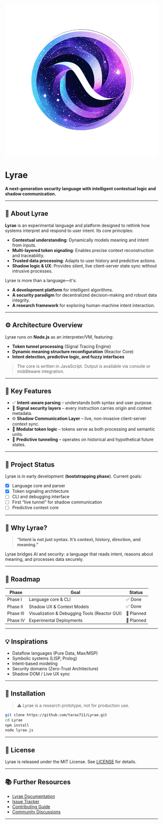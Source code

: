 
![Lyrae Logo](logo.png)
# Lyrae
**A next-generation security language with intelligent contextual logic and shadow communication.**

---

## 🔮 About Lyrae

**Lyrae** is an experimental language and platform designed to rethink how systems interpret and respond to user intent. Its core principles:

- **Contextual understanding**: Dynamically models meaning and intent from inputs.
- **Multi-layered token signaling**: Enables precise context reconstruction and traceability.
- **Trusted data processing**: Adapts to user history and predictive actions.
- **Shadow logic & UX**: Provides silent, live client-server state sync without intrusive processes.

Lyrae is more than a language—it's:
- **A development platform** for intelligent algorithms.
- **A security paradigm** for decentralized decision-making and robust data integrity.
- **A research framework** for exploring human-machine intent interaction.

---

## ⚙️ Architecture Overview

Lyrae runs on **Node.js** as an interpreter/VM, featuring:

- **Token tunnel processing** (Signal Tracing Engine)
- **Dynamic meaning structure reconfiguration** (Reactor Core)
- **Intent detection, predictive logic, and fuzzy interfaces**

> The core is written in JavaScript. Output is available via console or middleware integration.

---

## 🧠 Key Features

- ✅ **Intent-aware parsing** – understands both syntax and user purpose.
- 🔐 **Signal security layers** – every instruction carries origin and context metadata.
- 🌐 **Shadow Communication Layer** – live, non-invasive client-server context sync.
- 🧩 **Modular token logic** – tokens serve as both processing and semantic units.
- 📡 **Predictive tunneling** – operates on historical and hypothetical future states.

---

## 🚧 Project Status

Lyrae is in early development (**bootstrapping phase**). Current goals:

- [x] Language core and parser
- [x] Token signaling architecture
- [ ] CLI and debugging interface
- [ ] First “live tunnel” for shadow communication
- [ ] Predictive context core

---

## 🧪 Why Lyrae?

> **“Intent is not just syntax. It’s context, history, direction, and meaning.”**

Lyrae bridges AI and security: a language that reads intent, reasons about meaning, and processes data securely.

---

## 🧭 Roadmap

| Phase     | Goal                                          | Status         |
|-----------|-----------------------------------------------|----------------|
| Phase I   | Language core & CLI                           | ✅ Done        |
| Phase II  | Shadow UX & Context Models                    | ✅ Done        |
| Phase III | Visualization & Debugging Tools (Reactor GUI) | 🔲 Planned     |
| Phase IV  | Experimental Deployments                      | 🔲 Planned     |

---

## 💡 Inspirations

- Dataflow languages (Pure Data, Max/MSP)
- Symbolic systems (LISP, Prolog)
- Intent-based modeling
- Security domains (Zero-Trust Architecture)
- Shadow DOM / Live UX sync

---

## 📁 Installation

> ⚠️ Lyrae is a research prototype, not for production use.

```bash
git clone https://github.com/taras711/Lyrae.git
cd Lyrae
npm install
node lyrae.js
```

---

## 📄 License

Lyrae is released under the MIT License. See [LICENSE](LICENSE) for details.

---

## 📚 Further Resources

- [Lyrae Documentation](docs/)
- [Issue Tracker](https://github.com/taras711/Lyrae/issues)
- [Contributing Guide](CONTRIBUTING.md)
- [Community Discussions](https://github.com/taras711/Lyrae/discussions)

---